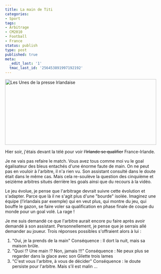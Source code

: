 ```yaml
---
title: La main de Titi
categories:
- Sport
tags:
- Arbitrage
- CM2010
- Football
- France
status: publish
type: post
published: true
meta:
  _edit_last: '1'
  tmac_last_id: '256453891997192192'
---
```

<img class="alignnone size-medium wp-image-1421" title="Les Unes de la presse Irlandaise" src="https://dlgjp9x71cipk.cloudfront.net/2009/11/69714_presseeire-une-500x217.jpg" alt="Les Unes de la presse Irlandaise" width="500" height="217" />

Hier soir, j'étais devant la télé pour voir <span style="text-decoration: line-through;">l'Irlande se qualifier</span> France-Irlande.

Je ne vais pas refaire le match. Vous avez tous comme moi vu le goal égalisateur des bleus entachés d'une énorme faute de main. On ne peut pas en vouloir à l'arbitre, il n'a rien vu. Son assistant consulté dans le doute était dans le même cas. Mais cela re-soulève la question des cinquième et seizième arbitres situés derrière les goals ainsi que du recours à la vidéo.

Le jeu évolue, je pense que l'arbitrage devrait suivre cette évolution et s'adapter. Parce que là il ne s'agit plus d'une "bourde" isolée. Imaginez une équipe (l’irlandais par exemple) qui en veut plus, qui montre du jeu, qui bouffe le gazon, se faire voler sa qualification en phase finale de coupe du monde pour un goal volé. La rage !

Je me suis demandé ce que l'arbitre aurait encore pu faire après avoir demandé à son assistant. Personnellement, je pense que je serrais allé demander au joueur. Trois réponses possibles s'offraient alors à lui :
<ol>
	<li>"Oui, je la prends de la main"
Conséquence : Il dort la nuit, mais sa maison brûle.</li>
	<li>"Quoi !? Une main !? Non, jamais !!!"
Conséquence : Ne peux plus se regarder dans la glace avec son Gilette trois lames</li>
	<li>"C'est vous l'arbitre, à vous de décider"
Conséquence : le doute persiste pour l'arbitre. Mais s’il est malin ...</li>
</ol>
